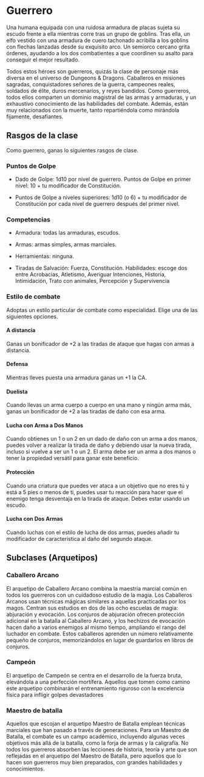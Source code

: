 # Guerrero

Una humana equipada con una ruidosa armadura de placas
sujeta su escudo frente a ella mientras corre tras un grupo de
goblins. Tras ella, un elfo vestido con una armadura de cuero
tachonado acribilla a los goblins con flechas lanzadas desde
su exquisito arco. Un semiorco cercano grita órdenes, ayudando a los dos combatientes a que coordinen su asalto para
conseguir el mejor resultado.

Todos estos héroes son guerreros, quizás la clase de personaje más diversa en el universo de Dungeons & Dragons.
Caballeros en misiones sagradas, conquistadores señores de
la guerra, campeones reales, soldados de élite, duros mercenarios, y reyes bandidos. Como guerreros, todos ellos comparten un dominio magistral de las armas y armaduras, y un
exhaustivo conocimiento de las habilidades del combate.
Además, están muy relacionados con la muerte, tanto repartiéndola como mirándola fijamente, desafiantes.

## Rasgos de la clase

Como guerrero, ganas lo siguientes rasgos de clase.
### Puntos de Golpe

- Dado de Golpe: 1d10 por nivel de guerrero.
Puntos de Golpe en primer nivel: 10 + tu modificador de
Constitución.

- Puntos de Golpe a niveles superiores: 1d10 (o 6) + tu modificador de Constitución por cada nivel de guerrero después
del primer nivel.

### Competencias

- Armadura: todas las armaduras, escudos.

- Armas: armas simples, armas marciales.

- Herramientas: ninguna.

- Tiradas de Salvación: Fuerza, Constitución.
Habilidades: escoge dos entre Acrobacias, Atletismo, Averiguar Intenciones, Historia, Intimidación, Trato con animales,
Percepción y Supervivencia

### Estilo de combate

Adoptas un estilo particular de combate como especialidad.
Elige una de las siguientes opciones.

#### A distancia
Ganas un bonificador de +2 a las tiradas de ataque que hagas
con armas a distancia.

#### Defensa
Mientras lleves puesta una armadura ganas un +1 la CA.

#### Duelista
Cuando llevas un arma cuerpo a cuerpo en una mano y ningún arma más, ganas un bonificador de +2 a las tiradas de
daño con esa arma.

#### Lucha con Arma a Dos Manos
Cuando obtienes un 1 o un 2 en un dado de daño con un arma
a dos manos, puedes volver a realizar la tirada de daño y debiendo usar la nueva tirada, incluso si vuelve a ser un 1 o un
2. El arma debe ser un arma a dos manos o tener la propiedad
versátil para ganar este beneficio.

#### Protección
Cuando una criatura que puedes ver ataca a un objetivo que
no eres tú y está a 5 pies o menos de ti, puedes usar tu reacción para hacer que el enemigo tenga desventaja en la tirada
de ataque. Debes estar usando un escudo.

#### Lucha con Dos Armas
Cuando luchas con el estilo de lucha de dos armas, puedes
añadir tu modificador de característica al daño del segundo
ataque.

## Subclases (Arquetipos)

### Caballero Arcano
El arquetipo de Caballero Arcano combina la maestría marcial común en todos los guerreros con un cuidadoso estudio
de la magia. Los Caballeros Arcanos usan técnicas mágicas
similares a aquellas practicadas por los magos. Centran sus
estudios en dos de las ocho escuelas de magia: abjuración y
evocación. Los conjuros de abjuración ofrecen protección adicional en la batalla al Caballero Arcano, y los hechizos de evocación hacen daño a varios enemigos al mismo tiempo, ampliando el rango del luchador en combate. Estos caballeros
aprenden un número relativamente pequeño de conjuros, memorizándolos en lugar de guardarlos en libros de conjuros.

### Campeón
El arquetipo de Campeón se centra en el desarrollo de la
fuerza bruta, elevándola a una perfección mortífera. Aquellos
que tomen como camino este arquetipo combinarán el entrenamiento riguroso con la excelencia física para infligir golpes
devastadores

### Maestro de batalla

Aquellos que escojan el arquetipo Maestro de Batalla emplean técnicas marciales que han pasado a través de generaciones. Para un Maestro de Batalla, el combate es un campo
académico, incluyendo algunas veces objetivos más allá de la
batalla, como la forja de armas y la caligrafía. No todos los
guerreros absorben las lecciones de historia, teoría y arte que
son reflejadas en el arquetipo del Maestro de Batalla, pero
aquellos que lo hacen son guerreros muy bien preparados,
con grandes habilidades y conocimientos.
